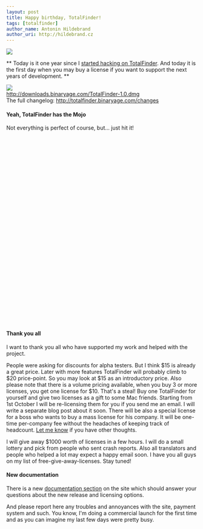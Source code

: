 ```yaml
---
layout: post
title: Happy birthday, TotalFinder!
tags: [totalfinder]
author_name: Antonin Hildebrand
author_uri: http://hildebrand.cz
---
```


<img src="{{site.url}}/shared/img/icons/totalfinder-64.png" class="intro-icon"/>

** Today is it one year since I <a href="http://blog.binaryage.org/totalfinder-launch-date">started hacking on TotalFinder</a>. And today it is the first day when you may buy a license if you want to support the next years of development. **

<div class="blog-download">
    <a class="download-link" href="http://downloads.binaryage.com/TotalFinder-1.0.dmg"><img src="{{site.url}}/shared/img/small-download-button.png"/><div>http://downloads.binaryage.com/TotalFinder-1.0.dmg</div></a>
    <div class="download-note">The full changelog: <a href="http://totalfinder.binaryage.com/changes">http://totalfinder.binaryage.com/changes</a></div>
</div>

#### Yeah, TotalFinder has the Mojo

Not everything is perfect of course, but... just hit it!

<object width="620" height="490"><param name="movie" value="http://www.youtube.com/v/pKCZrcoQa7I?fs=1&amp;hl=en_US"></param><param name="allowFullScreen" value="true"></param><param name="allowscriptaccess" value="always"></param><embed src="http://www.youtube.com/v/pKCZrcoQa7I?fs=1&amp;hl=en_US" type="application/x-shockwave-flash" allowscriptaccess="always" allowfullscreen="true" width="620" height="490"></embed></object>

#### Thank you all

I want to thank you all who have supported my work and helped with the project. 

People were asking for discounts for alpha testers. But I think $15 is already a great price. Later with more features TotalFinder will probably climb to $20 price-point. So you may look at $15 as an introductory price. Also please note that there is a volume pricing available, when you buy 3 or more licenses, you get one license for $10. That's a steal! Buy one TotalFinder for yourself and give two licenses as a gift to some Mac friends. Starting from 1st October I will be re-licensing them for you if you send me an email. I will write a separate blog post about it soon. There will be also a special license for a boss who wants to buy a mass license for his company. It will be one-time per-company fee without the headaches of keeping track of headcount. [Let me know](mailto:antonin@binaryage.com) if you have other thoughts.

I will give away $1000 worth of licenses in a few hours. I will do a small lottery and pick from people who sent crash reports. Also all translators and people who helped a lot may expect a happy email soon. I have you all guys on my list of free-give-away-licenses. Stay tuned!

#### New documentation

There is a new <a href="http://totalfinder.binaryage.com/documentation">documentation section</a> on the site which should answer your questions about the new release and licensing options.

And please report here any troubles and annoyances with the site, payment system and such. You know, I'm doing a commercial launch for the first time and as you can imagine my last few days were pretty busy.